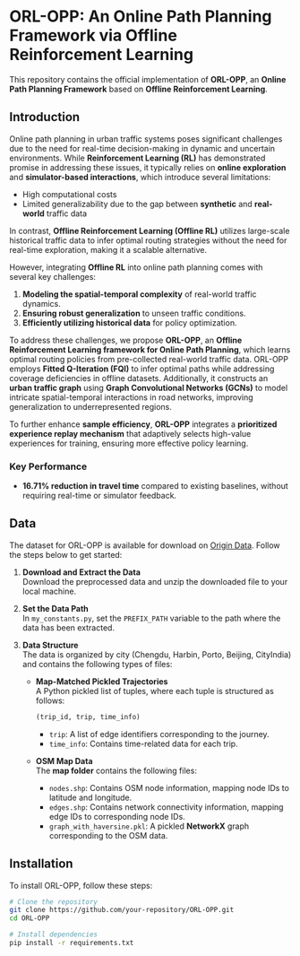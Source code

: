 # **ORL-OPP: An Online Path Planning Framework via Offline Reinforcement Learning**

This repository contains the official implementation of **ORL-OPP**, an **Online Path Planning Framework** based on **Offline Reinforcement Learning**.

## **Introduction**

Online path planning in urban traffic systems poses significant challenges due to the need for real-time decision-making in dynamic and uncertain environments. While **Reinforcement Learning (RL)** has demonstrated promise in addressing these issues, it typically relies on **online exploration** and **simulator-based interactions**, which introduce several limitations:

- High computational costs
- Limited generalizability due to the gap between **synthetic** and **real-world** traffic data

In contrast, **Offline Reinforcement Learning (Offline RL)** utilizes large-scale historical traffic data to infer optimal routing strategies without the need for real-time exploration, making it a scalable alternative.

However, integrating **Offline RL** into online path planning comes with several key challenges:
1. **Modeling the spatial-temporal complexity** of real-world traffic dynamics.
2. **Ensuring robust generalization** to unseen traffic conditions.
3. **Efficiently utilizing historical data** for policy optimization.

To address these challenges, we propose **ORL-OPP**, an **Offline Reinforcement Learning framework for Online Path Planning**, which learns optimal routing policies from pre-collected real-world traffic data. ORL-OPP employs **Fitted Q-Iteration (FQI)** to infer optimal paths while addressing coverage deficiencies in offline datasets. Additionally, it constructs an **urban traffic graph** using **Graph Convolutional Networks (GCNs)** to model intricate spatial-temporal interactions in road networks, improving generalization to underrepresented regions. 

To further enhance **sample efficiency**, **ORL-OPP** integrates a **prioritized experience replay mechanism** that adaptively selects high-value experiences for training, ensuring more effective policy learning.

### **Key Performance**
- **16.71% reduction in travel time** compared to existing baselines, without requiring real-time or simulator feedback.

## **Data**

The dataset for ORL-OPP is available for download on [Origin Data](https://drive.google.com/file/d/1bICE26ndR2C29jkfG2qQqVkmpirK25Eu/view). Follow the steps below to get started:

1. **Download and Extract the Data**  
   Download the preprocessed data and unzip the downloaded file to your local machine.

2. **Set the Data Path**  
   In `my_constants.py`, set the `PREFIX_PATH` variable to the path where the data has been extracted.

3. **Data Structure**  
   The data is organized by city (Chengdu, Harbin, Porto, Beijing, CityIndia) and contains the following types of files:

   - **Map-Matched Pickled Trajectories**  
     A Python pickled list of tuples, where each tuple is structured as follows:
     ```python
     (trip_id, trip, time_info)
     ```
     - `trip`: A list of edge identifiers corresponding to the journey.
     - `time_info`: Contains time-related data for each trip.

   - **OSM Map Data**  
     The **map folder** contains the following files:
     - `nodes.shp`: Contains OSM node information, mapping node IDs to latitude and longitude.
     - `edges.shp`: Contains network connectivity information, mapping edge IDs to corresponding node IDs.
     - `graph_with_haversine.pkl`: A pickled **NetworkX** graph corresponding to the OSM data.

## **Installation**

To install ORL-OPP, follow these steps:

```bash
# Clone the repository
git clone https://github.com/your-repository/ORL-OPP.git
cd ORL-OPP

# Install dependencies
pip install -r requirements.txt
